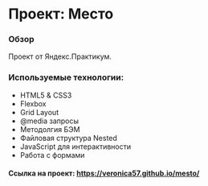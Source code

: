 # Проект: Место

### Обзор

Проект от Яндекс.Практикум.

### Используемые технологии:

-   HTML5 & CSS3
-   Flexbox
-   Grid Layout
-   @media запросы
-   Методолгия БЭМ
-   Файловая структура Nested
-   JavaScript для интерактивности
-   Работа с формами

#### Ссылка на проект: https://veronica57.github.io/mesto/
